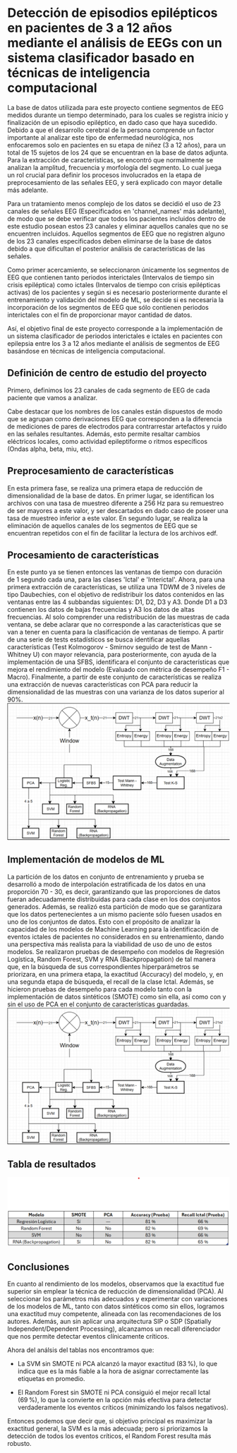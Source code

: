 # Detección de episodios epilépticos en pacientes de 3 a 12 años mediante el análisis de EEGs con un sistema clasificador basado en técnicas de inteligencia computacional 
La base de datos utilizada para este proyecto contiene segmentos de EEG medidos durante un tiempo determinado, para los cuales se registra inicio y finalización de un episodio epiléptico, en dado caso que haya sucedido. Debido a que el desarrollo cerebral de la persona comprende un factor importante al analizar este tipo de enfermedad neurológica, nos enfocaremos solo en pacientes en su etapa de niñez (3 a 12 años), para un total de 15 sujetos de los 24 que se encuentran en la base de datos adjunta. Para la extracción de características, se encontró que normalmente se analizan la amplitud, frecuencia y morfología del segmento. Lo cual juega un rol crucial para definir los procesos involucrados en la etapa de preprocesamiento de las señales EEG, y será explicado con mayor detalle más adelante.

Para un tratamiento menos complejo de los datos se decidió el uso de 23 canales de señales EEG (Especificados en 'channel_names' más adelante), de modo que se debe verificar que todos los pacientes incluidos dentro de este estudio posean estos 23 canales y eliminar aquellos canales que no se encuentren incluidos. Aquellos segmentos de EEG que no registren alguno de los 23 canales especificados deben eliminarse de la base de datos debido a que dificultan el posterior análisis de características de las señales.

Como primer acercamiento, se seleccionaron únicamente los segmentos de EEG que contienen tanto periodos interictales (Intervalos de tiempo sin crisis epiléptica) como ictales (Intervalos de tiempo con crisis epilépticas activas) de los pacientes y según si es necesario posteriormente durante el entrenamiento y validación del modelo de ML, se decide si es necesaria la incorporación de los segmentos de EEG que sólo contienen periodos interictales con el fin de proporcionar mayor cantidad de datos.

Así, el objetivo final de este proyecto corresponde a la implementación de un sistema clasificador de periodos interictales e ictales en pacientes con epilepsia entre los 3 a 12 años mediante el análisis de segmentos de EEG basándose en técnicas de inteligencia computacional.
## Definición de centro de estudio del proyecto
Primero, definimos los 23 canales de cada segmento de EEG de cada paciente que vamos a analizar.

Cabe destacar que los nombres de los canales están dispuestos de modo que se agrupan como derivaciones EEG que corresponden a la diferencia de mediciones de pares de electrodos para contrarrestar artefactos y ruido en las señales resultantes. Además, esto permite resaltar cambios eléctricos locales, como actividad epileptiforme o ritmos específicos (Ondas alpha, beta, miu, etc).
## Preprocesamiento de características
En esta primera fase, se realiza una primera etapa de reducción de dimensionalidad de la base de datos. En primer lugar, se identifican los archivos con una tasa de muestreo diferente a 256 Hz para su remuestreo de ser mayores a este valor, y ser descartados en dado caso de poseer una tasa de muestreo inferior a este valor. En segundo lugar, se realiza la eliminación de aquellos canales de los segmentos de EEG que se encuentran repetidos con el fin de facilitar la lectura de los archivos edf.
## Procesamiento de características
En este punto ya se tienen entonces las ventanas de tiempo con duración de 1 segundo cada una, para las clases 'Ictal' e 'Interictal'. Ahora, para una primera extracción de características, se utiliza una TDWM de 3 niveles de tipo Daubechies, con el objetivo de redistribuir los datos contenidos en las ventanas entre las 4 subbandas siguientes: D1, D2, D3 y A3. Donde D1 a D3 contienen los datos de bajas frecuencias y A3 los datos de altas frecuencias. Al solo comprender una redistribución de las muestras de cada ventana, se debe aclarar que no corresponde a las características que se van a tener en cuenta para la clasificación de ventanas de tiempo.
A partir de una serie de tests estadísticos se busca identificar aquellas características (Test Kolmogorov - Smirnov seguido de test de Mann - Whitney U) con mayor relevancia, para posteriormente, con ayuda de la implementación de una SFBS, identificara el conjunto de características que mejora el rendimiento del modelo (Evaluado con métrica de desempeño F1 - Macro). Finalmente, a partir de este conjunto de características se realiza una extracción de nuevas características con PCA para reducir la dimensionalidad de las muestras con una varianza de los datos superior al 90%.
![Diagrama de procesamiento de características](imgsMD/diagrama_caracteristicas.png)
## Implementación de modelos de ML
La partición de los datos en conjunto de entrenamiento y prueba se desarrolló a modo de interpolación estratificada de los datos en una proporción 70 - 30, es decir, garantizando que las proporciones de datos fueran adecuadamente distribuidas para cada clase en los dos conjuntos generados. Además, se realizó esta partición de modo que se garantizara que los datos pertenecientes a un mismo paciente sólo fuesen usados en uno de los conjuntos de datos. Esto con el propósito de analizar la capacidad de los modelos de Machine Learning para la identificación de eventos ictales de pacientes no considerados en su entrenamiento, dando una perspectiva más realista para la viabilidad de uso de uno de estos modelos. 
Se realizaron pruebas de desempeño con modelos de Regresión Logística, Random Forest, SVM y RNA (Backpropagation) de tal manera que, en la búsqueda de sus correspondientes hiperparámetros se priorizara, en una primera etapa, la exactitud (Accuracy) del modelo, y, en una segunda etapa de búsqueda, el recall de la clase Ictal. Además, se hicieron pruebas de desempeño para cada modelo tanto con la implementación de datos sintéticos (SMOTE) como sin ella, así como con y sin el uso de PCA en el conjunto de características guardadas.
![Diagrama de implementación de modelos de ML](imgsMD/diagrama_modelos.png)
## Tabla de resultados
![Tabla de resultados de modelos](imgsMD/tabla_modelos.png)
## Conclusiones
En cuanto al rendimiento de los modelos, observamos que la exactitud fue superior sin emplear la técnica de reducción de dimensionalidad (PCA). Al seleccionar los parámetros más adecuados y experimentar con variaciones de los modelos de ML, tanto con datos sintéticos como sin ellos, logramos una exactitud muy competente, alineada con las recomendaciones de los autores. Además, aun sin aplicar una arquitectura SIP o SDP (Spatially Independent/Dependent Processing), alcanzamos un recall diferenciador que nos permite detectar eventos clínicamente críticos.

Ahora del análsis del tablas nos encontramos que:

* La SVM sin SMOTE ni PCA alcanzó la mayor exactitud (83 %), lo que indica que es la más fiable a la hora de asignar correctamente las etiquetas en promedio.

* El Random Forest sin SMOTE ni PCA consiguió el mejor recall Ictal (69 %), lo que la convierte en la opción más efectiva para detectar verdaderamente los eventos críticos (minimizando los falsos negativos).

Entonces podemos que decir que, si objetivo principal es maximizar la exactitud general, la SVM es la más adecuada; pero si priorizamos la detección de todos los eventos críticos, el Random Forest resulta más robusto.